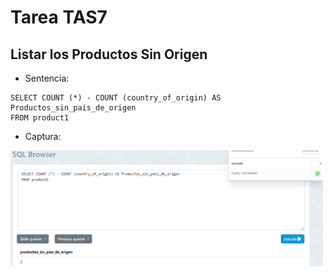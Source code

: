 # Tarea TAS7

## Listar los Productos Sin Origen
- Sentencia:
```
SELECT COUNT (*) - COUNT (country_of_origin) AS Productos_sin_pais_de_origen
FROM product1
```
- Captura:
<img src="./capturas/Sentence1.png" alt="Captura de pantalla" width="500"/>